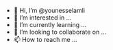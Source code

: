 - 👋 Hi, I’m @younesselamli
- 👀 I’m interested in ...
- 🌱 I’m currently learning ...
- 💞️ I’m looking to collaborate on ...
- 📫 How to reach me ...

<!---
younesselamli/younesselamli is a ✨ special ✨ repository because its `README.md` (this file) appears on your GitHub profile.
You can click the Preview link to take a look at your changes.
--->
